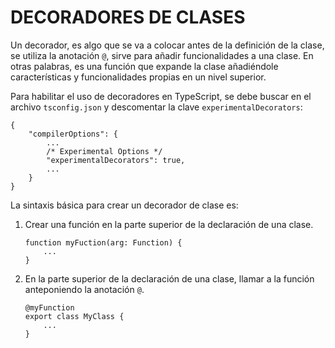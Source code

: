 # DECORADORES DE CLASES

Un decorador, es algo que se va a colocar antes de la definición de la clase, se utiliza la anotación `@`, sirve para añadir funcionalidades a una clase. En otras palabras, es una función que expande la clase añadiéndole características y funcionalidades propias en un nivel superior.

Para habilitar el uso de decoradores en TypeScript, se debe buscar en el archivo `tsconfig.json` y descomentar la clave `experimentalDecorators`:

~~~
{
    "compilerOptions": {
        ...
        /* Experimental Options */
        "experimentalDecorators": true,
        ...  
    }
}
~~~

La sintaxis básica para crear un decorador de clase es:

1. Crear una función en la parte superior de la declaración de una clase.

    ~~~
    function myFuction(arg: Function) {
        ...
    }
    ~~~
   
2. En la parte superior de la declaración de una clase, llamar a la función anteponiendo la anotación `@`.
    ~~~
    @myFunction
    export class MyClass {
        ...
    }
    ~~~